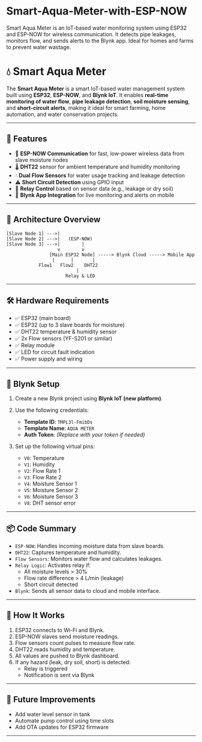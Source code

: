 # Smart-Aqua-Meter-with-ESP-NOW
Smart Aqua Meter is an IoT-based water monitoring system using ESP32 and ESP-NOW for wireless communication. It detects pipe leakages, monitors flow, and sends alerts to the Blynk app. Ideal for homes and farms to prevent water wastage.

# 💧 Smart Aqua Meter

The **Smart Aqua Meter** is a smart IoT-based water management system built using **ESP32**, **ESP-NOW**, and **Blynk IoT**. It enables **real-time monitoring of water flow**, **pipe leakage detection**, **soil moisture sensing**, and **short-circuit alerts**, making it ideal for smart farming, home automation, and water conservation projects.

---

## 🚀 Features

- 🔄 **ESP-NOW Communication** for fast, low-power wireless data from slave moisture nodes
- 🌡️ **DHT22** sensor for ambient temperature and humidity monitoring
- 💧 **Dual Flow Sensors** for water usage tracking and leakage detection
- ⚠️ **Short Circuit Detection** using GPIO input
- 🔌 **Relay Control** based on sensor data (e.g., leakage or dry soil)
- 📱 **Blynk App Integration** for live monitoring and alerts on mobile

---

## 📶 Architecture Overview

```
[Slave Node 1] --->|
[Slave Node 2] --->|   (ESP-NOW)
[Slave Node 3] --->|        |
                   v        v
                [Main ESP32 Node] -----> Blynk Cloud -----> Mobile App
                 |      |       |
            Flow1   Flow2    DHT22
                          |
                      Relay & LED
```

---

## 🛠️ Hardware Requirements

- ✅ ESP32 (main board)
- ✅ ESP32 (up to 3 slave boards for moisture)
- ✅ DHT22 temperature & humidity sensor
- ✅ 2x Flow sensors (YF-S201 or similar)
- ✅ Relay module
- ✅ LED for circuit fault indication
- ✅ Power supply and wiring

---

## 📲 Blynk Setup

1. Create a new Blynk project using **Blynk IoT (new platform)**.
2. Use the following credentials:
   - **Template ID**: `TMPL3l-FmibDs`
   - **Template Name**: `AQUA METER`
   - **Auth Token**: *(Replace with your token if needed)*

3. Set up the following virtual pins:
   - `V0`: Temperature
   - `V1`: Humidity
   - `V2`: Flow Rate 1
   - `V3`: Flow Rate 2
   - `V4`: Moisture Sensor 1
   - `V5`: Moisture Sensor 2
   - `V6`: Moisture Sensor 3
   - `V8`: DHT sensor error

---

## 📦 Code Summary

- `ESP-NOW`: Handles incoming moisture data from slave boards.
- `DHT22`: Captures temperature and humidity.
- `Flow Sensors`: Monitors water flow and calculates leakages.
- `Relay Logic`: Activates relay if:
  - All moisture levels > 30%
  - Flow rate difference > 4 L/min (leakage)
  - Short circuit detected
- `Blynk`: Sends all sensor data to cloud and mobile interface.

---

## 🔄 How It Works

1. ESP32 connects to Wi-Fi and Blynk.
2. ESP-NOW slaves send moisture readings.
3. Flow sensors count pulses to measure flow rate.
4. DHT22 reads humidity and temperature.
5. All values are pushed to Blynk dashboard.
6. If any hazard (leak, dry soil, short) is detected:
   - Relay is triggered
   - Notification is sent via Blynk

---

## 🧠 Future Improvements

- Add water level sensor in tank
- Automate pump control using time slots
- Add OTA updates for ESP32 firmware

---


